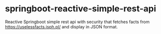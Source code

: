 # springboot-reactive-simple-rest-api

Reactive Springboot simple rest api with security that fetches facts from https://uselessfacts.jsph.pl/ and display in JSON format.
